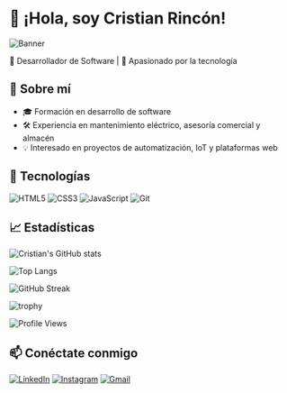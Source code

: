 # 👋 ¡Hola, soy Cristian Rincón!
![Banner](https://i.pinimg.com/736x/35/d9/6a/35d96a6b1febf7463d0f43d3dab4e5f5.jpg)

🎯 Desarrollador de Software | 🌱 Apasionado por la tecnología

## 🚀 Sobre mí
- 🎓 Formación en desarrollo de software
- 🛠️ Experiencia en mantenimiento eléctrico, asesoría comercial y almacén
- 💡 Interesado en proyectos de automatización, IoT y plataformas web

## 🧰 Tecnologías
![HTML5](https://img.shields.io/badge/HTML5-E34F26?style=flat&logo=html5&logoColor=white)
![CSS3](https://img.shields.io/badge/CSS3-1572B6?style=flat&logo=css3&logoColor=white)
![JavaScript](https://img.shields.io/badge/JavaScript-F7DF1E?style=flat&logo=javascript&logoColor=black)
![Git](https://img.shields.io/badge/Git-F05032?style=flat&logo=git&logoColor=white)

## 📈 Estadísticas
![Cristian's GitHub stats](https://github-readme-stats.vercel.app/api?username=daviddruart&show_icons=true&theme=radical)

![Top Langs](https://github-readme-stats.vercel.app/api/top-langs/?username=daviddruart&layout=compact&theme=radical)

![GitHub Streak](https://github-readme-streak-stats.herokuapp.com/?user=daviddruart&theme=radical)

![trophy](https://github-profile-trophy.vercel.app/?username=davidruart&theme=radical)

![Profile Views](https://img.shields.io/badge/dynamic/json?color=blue&label=Profile%20Views&query=value&url=https://api.countapi.xyz/hit/daviddruart/github&style=flat)

## 📫 Conéctate conmigo
[![LinkedIn](https://img.shields.io/badge/LinkedIn-blue?style=flat&logo=linkedin&logoColor=white)](https://www.linkedin.com/in/david-rincon-0b050b290/)
[![Instagram](https://img.shields.io/badge/Instagram-E4405F?style=flat&logo=instagram&logoColor=white)](https://instagram.com/cris.dru.art)
[![Gmail](https://img.shields.io/badge/Gmail-D14836?style=flat&logo=gmail&logoColor=white)](mailto:davidrincondru008@gmail.com)
